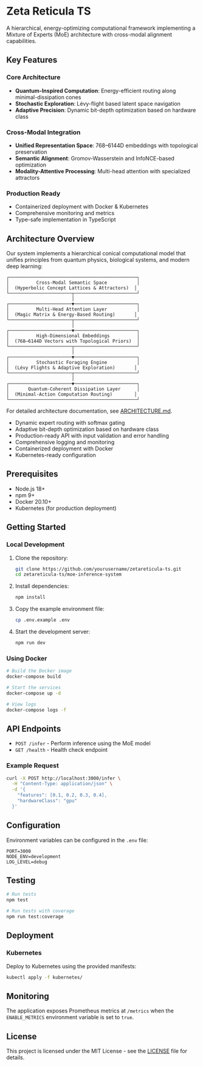 # Zeta Reticula TS

A hierarchical, energy-optimizing computational framework implementing a Mixture of Experts (MoE) architecture with cross-modal alignment capabilities.

## Key Features

### Core Architecture
- **Quantum-Inspired Computation**: Energy-efficient routing along minimal-dissipation cones
- **Stochastic Exploration**: Lévy-flight based latent space navigation
- **Adaptive Precision**: Dynamic bit-depth optimization based on hardware class

### Cross-Modal Integration
- **Unified Representation Space**: 768–6144D embeddings with topological preservation
- **Semantic Alignment**: Gromov-Wasserstein and InfoNCE-based optimization
- **Modality-Attentive Processing**: Multi-head attention with specialized attractors

### Production Ready
- Containerized deployment with Docker & Kubernetes
- Comprehensive monitoring and metrics
- Type-safe implementation in TypeScript

## Architecture Overview

Our system implements a hierarchical conical computational model that unifies principles from quantum physics, biological systems, and modern deep learning:

```
┌───────────────────────────────────────────────┐
│          Cross-Modal Semantic Space           │
│  (Hyperbolic Concept Lattices & Attractors)  │
└───────────────────────┬───────────────────────┘
                        │
┌───────────────────────▼───────────────────────┐
│          Multi-Head Attention Layer           │
│  (Magic Matrix & Energy-Based Routing)       │
└───────────────────────┬───────────────────────┘
                        │
┌───────────────────────▼───────────────────────┐
│          High-Dimensional Embeddings          │
│  (768–6144D Vectors with Topological Priors)  │
└───────────────────────┬───────────────────────┘
                        │
┌───────────────────────▼───────────────────────┐
│          Stochastic Foraging Engine           │
│  (Lévy Flights & Adaptive Exploration)       │
└───────────────────────┬───────────────────────┘
                        │
┌───────────────────────▼───────────────────────┐
│       Quantum-Coherent Dissipation Layer      │
│  (Minimal-Action Computation Routing)        │
└───────────────────────────────────────────────┘
```

For detailed architecture documentation, see [ARCHITECTURE.md](./docs/ARCHITECTURE.md).

- Dynamic expert routing with softmax gating
- Adaptive bit-depth optimization based on hardware class
- Production-ready API with input validation and error handling
- Comprehensive logging and monitoring
- Containerized deployment with Docker
- Kubernetes-ready configuration

## Prerequisites

- Node.js 18+
- npm 9+
- Docker 20.10+
- Kubernetes (for production deployment)

## Getting Started

### Local Development

1. Clone the repository:
   ```bash
   git clone https://github.com/yourusername/zetareticula-ts.git
   cd zetareticula-ts/moe-inference-system
   ```

2. Install dependencies:
   ```bash
   npm install
   ```

3. Copy the example environment file:
   ```bash
   cp .env.example .env
   ```

4. Start the development server:
   ```bash
   npm run dev
   ```

### Using Docker

```bash
# Build the Docker image
docker-compose build

# Start the services
docker-compose up -d

# View logs
docker-compose logs -f
```

## API Endpoints

- `POST /infer` - Perform inference using the MoE model
- `GET /health` - Health check endpoint

### Example Request

```bash
curl -X POST http://localhost:3000/infer \
  -H "Content-Type: application/json" \
  -d '{
    "features": [0.1, 0.2, 0.3, 0.4],
    "hardwareClass": "gpu"
  }'
```

## Configuration

Environment variables can be configured in the `.env` file:

```env
PORT=3000
NODE_ENV=development
LOG_LEVEL=debug
```

## Testing

```bash
# Run tests
npm test

# Run tests with coverage
npm run test:coverage
```

## Deployment

### Kubernetes

Deploy to Kubernetes using the provided manifests:

```bash
kubectl apply -f kubernetes/
```

## Monitoring

The application exposes Prometheus metrics at `/metrics` when the `ENABLE_METRICS` environment variable is set to `true`.

## License

This project is licensed under the MIT License - see the [LICENSE](LICENSE) file for details.
